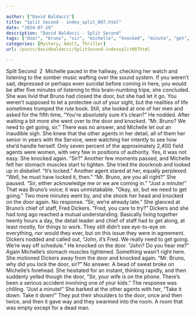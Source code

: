 ```yaml
---

author: ["David Baldacci"]
title: "Split Second - index_split_007.html"
date: "2024-07-19"
description: "David Baldacci - Split Second"
tags: ["door", "bruno", "sir", "michelle", "knocked", "minute", "get", "agent", "dickers", "let", "mr", "need", "fred", "listening", "coming", "would", "still", "looked", "one", "nodded", "went", "going", "answer", "detail", "see"]
categories: [Mystery, Adult, Thriller]
url: /posts/davidbaldacci/SplitSecond-indexsplit007html

---
```



Split Second
			 2 
Michelle paced in the hallway, checking her watch and listening to the somber music wafting over the sound system. If you weren’t sad, depressed or perhaps even suicidal before coming in here, you would be after five minutes of listening to this brain-numbing tripe, she concluded. She was livid that Bruno had closed the door, but she had let it go. You weren’t supposed to let a protectee out of your sight, but the realities of life sometimes trumped the rule book. Still, she looked at one of her men and asked for the fifth time, “You’re absolutely sure it’s clean?” He nodded.
After waiting a bit more she went over to the door and knocked. “Mr. Bruno? We need to get going, sir.” There was no answer, and Michelle let out an inaudible sigh. She knew that the other agents in her detail, all of them her senior in years with the Service, were watching her intently to see how she’d handle herself. Only seven percent of the approximately 2,400 field agents were women, with very few in positions of authority. Yes, it was not easy.
She knocked again. “Sir?” Another few moments passed, and Michelle felt her stomach muscles start to tighten. She tried the doorknob and looked up in disbelief. “It’s locked.”
Another agent stared at her, equally perplexed. “Well, he must have locked it, then.”
“Mr. Bruno, are you all right?” She paused. “Sir, either acknowledge me or we are coming in.”
“Just a minute!” That was Bruno’s voice; it was unmistakable.
“Okay, sir, but we need to get going.”
Two more minutes went by, and she shook her head and knocked on the door again. No response. “Sir, we’re already late.” She glanced at Bruno’s chief of staff, Fred Dickers. “Fred, you care to try?”
Dickers and she had long ago reached a mutual understanding. Basically living together twenty hours a day, the detail leader and chief of staff had to get along, at least mostly, for things to work. They still didn’t see eye-to-eye on everything, nor would they ever, but on this issue they were in agreement.
Dickers nodded and called out, “John, it’s Fred. We really need to get going. We’re way off schedule.” He knocked on the door. “John? Do you hear me?”
Again Michelle’s stomach muscles tightened. Something wasn’t right here. She motioned Dickers away from the door and knocked again. “Mr. Bruno, why did you lock the door, sir?” No answer. A bead of sweat broke on Michelle’s forehead. She hesitated for an instant, thinking rapidly, and then suddenly yelled though the door, “Sir, your wife is on the phone. There’s been a serious accident involving one of your kids.”
The response was chilling.
“Just a minute!”
She barked at the other agents with her, “Take it down. Take it down!”
They put their shoulders to the door, once and then twice, and then it gave way and they swarmed into the room.
A room that was empty except for a dead man.
